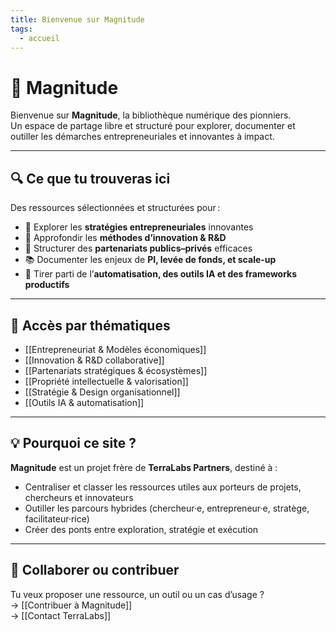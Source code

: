 ```yaml
---
title: Bienvenue sur Magnitude
tags:
  - accueil
---
```


# 🚀 Magnitude

Bienvenue sur **Magnitude**, la bibliothèque numérique des pionniers.  
Un espace de partage libre et structuré pour explorer, documenter et outiller les démarches entrepreneuriales et innovantes à impact.

---

## 🔍 Ce que tu trouveras ici

Des ressources sélectionnées et structurées pour :

- 🧭 Explorer les **stratégies entrepreneuriales** innovantes  
- 🧠 Approfondir les **méthodes d’innovation & R&D**  
- 🤝 Structurer des **partenariats publics–privés** efficaces  
- 📚 Documenter les enjeux de **PI, levée de fonds, et scale-up**  
- 🧰 Tirer parti de l’**automatisation, des outils IA et des frameworks productifs**

---

## 📁 Accès par thématiques

- [[Entrepreneuriat & Modèles économiques]]
- [[Innovation & R&D collaborative]]
- [[Partenariats stratégiques & écosystèmes]]
- [[Propriété intellectuelle & valorisation]]
- [[Stratégie & Design organisationnel]]
- [[Outils IA & automatisation]]

---

## 💡 Pourquoi ce site ?

**Magnitude** est un projet frère de **TerraLabs Partners**, destiné à :

- Centraliser et classer les ressources utiles aux porteurs de projets, chercheurs et innovateurs
- Outiller les parcours hybrides (chercheur·e, entrepreneur·e, stratège, facilitateur·rice)
- Créer des ponts entre exploration, stratégie et exécution

---

## 🤝 Collaborer ou contribuer

Tu veux proposer une ressource, un outil ou un cas d’usage ?  
→ [[Contribuer à Magnitude]]  
→ [[Contact TerraLabs]]
